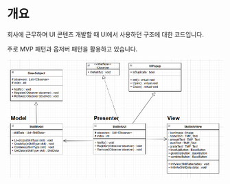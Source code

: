 # 개요

회사에 근무하며 UI 콘텐츠 개발할 때 UI에서 사용하던 구조에 대한 코드입니다.

주로 MVP 패턴과 옵저버 패턴을 활용하고 있습니다.

![UML 이미지](https://github.com/ladius3565/Portfolio/blob/main/%EB%94%94%EC%9E%90%EC%9D%B8%20%ED%8C%A8%ED%84%B4%20%ED%99%9C%EC%9A%A9/Image/DesignPattern_UML.png)
